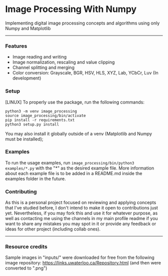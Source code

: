 # Image Processing With Numpy
Implementing digital image processing concepts and algorithms using only Numpy and Matplotlib

***

### Features
- Image reading and writing                                                                                                           
- Image normalization, rescaling and value clipping
- Channel splitting and merging
- Color conversion: Grayscale, BGR, HSV, HLS, XYZ, Lab, YCbCr, Luv (In development) 

### Setup
[LINUX] To properly use the package, run the following commands:

```
python3 -m venv image_processing
source image_processing/bin/activate
pip install -r requirements.txt
python3 setup.py install
```

You may also install it globally outside of a venv (Matplotlib and Numpy must be installed);


### Examples
To run the usage examples, run ```image_processing/bin/python3 examples/*.py``` with the "*" as the desired example file.
More information about each example file is to be added in a README.md inside the examples folder in the future.

### Contributing
As this is a personal project focused on reviewing and applying concepts that I've studied before,
I don't intend to make it open to contributions just yet. Nevertheless, if you may fork this and use it
for whatever purpose, as well as contacting me using the channels in my main profile readme if you want to 
share any mistakes you may spot in it or provide any feedback or ideas for other project (including collab ones).

***

### Resource credits
Sample images in "inputs/" were downloaded for free from the following image repository: https://links.uwaterloo.ca/Repository.html (and then were converted to ".png")
